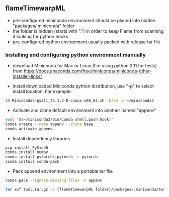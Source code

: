 ## flameTimewarpML

* pre-configured miniconda environment should be placed into hidden "packages/.miniconda" folder
* the folder is hidden (starts with ".") in order to keep Flame from scanning it looking for python hooks
* pre-configured python environment usually packed with release tar file

### Installing and configuring python environment manually

* download Miniconda for Mac or Linux (I'm using python 3.11 for tests) from 
<https://docs.anaconda.com/free/miniconda/miniconda-other-installer-links/>

* install downloaded Miniconda python distribution, use "-p" to select install location. For example:

```bash
sh Miniconda3-py311_24.1.2-0-Linux-x86_64.sh -bfsm -p ~/miniconda3
```

* Activate anc clone default environment into another named "appenv" 

```bash
eval "$(~/miniconda3/bin/conda shell.bash hook)"
conda create --name appenv --clone base
conda activate appenv
```

* Install dependency libraries

```bash
pip install PySide6
conda install numpy
conda install pytorch::pytorch -c pytorch
conda install conda-pack
```

* Pack append environment into a portable tar file

```bash
conda pack --ignore-missing-files -n appenv
```

```bash
tar xvf twml.tar.gz -C {flameTimewarpML folder}/packages/.miniconda/twml/
```
